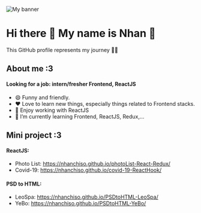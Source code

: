 ![My banner](https://i.imgur.com/HHilwST.jpg)
# Hi there 👋 My name is Nhan 👋
This GitHub profile represents my journey 🏃‍♂️ 

## About me :3
#### Looking for a job: intern/fresher Frontend, ReactJS

- 😄 Funny and friendly.
- ❤ Love to learn new things, especially things related to Frontend stacks.
- 🤔 Enjoy working with ReactJS 
- 🌱 I’m currently learning Frontend, ReactJS, Redux,...

## Mini project :3
#### ReactJS:
- Photo List: https://nhanchiso.github.io/photoList-React-Redux/
- Covid-19: https://nhanchiso.github.io/covid-19-ReactHook/
#### PSD to HTML:
- LeoSpa: https://nhanchiso.github.io/PSDtoHTML-LeoSpa/
- YeBo: https://nhanchiso.github.io/PSDtoHTML-YeBo/ 
